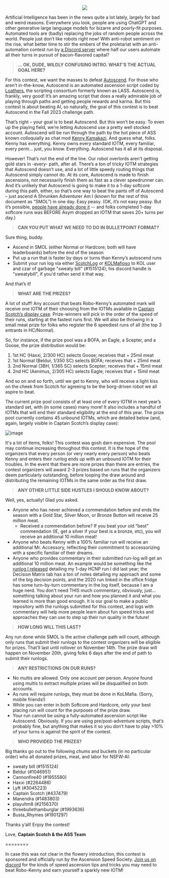 <p align="center"> <img src="https://github.com/docrostov/loatherContest/assets/8014761/bf7b4bbc-963a-4dc1-acf1-75ef000198fd" /> </p>

Artificial Intelligence has been in the news quite a lot lately, largely for bad and weird reasons. Everywhere you look, people are using ChatGPT and other generative large language models for bizarre and poorly-fit purposes. Automated tools are (badly) replacing the jobs of random people across the world. People just don’t like robots right now! With anti-robot sentiment on the rise, what better time to stir the embers of the proletariat with an anti-automation contest run by [a Discord server](https://discord.gg/tbUCRT5) where half our users automate all their turns in pursuit of bacon-flavored capital?

> **… OK, DUDE, WILDLY CONFUSING INTRO. WHAT’S THE ACTUAL GOAL HERE?**

For this contest, we want the masses to defeat [Autoscend](https://github.com/loathers/autoscend). For those who aren’t in-the-know, Autoscend is an automated ascension script coded by [Loathers](https://github.com/loathers/), the scripting consortium formerly known as LASS. Autoscend is, frankly, very good! It’s an amazing script that does a really admirable job of playing through paths and getting people rewards and karma. But this contest is about beating AI, so naturally, the goal of this contest is to beat Autoscend in the Fall 2023 challenge path.

That’s right – your goal is to beat Autoscend. But this won’t be easy. To even up the playing field, we’re letting Autoscend use a pretty well stocked account. Autoscend will be run through the path by the hot piece of ASS known colloquially as chat mod [Kenny Kamakazi](http://forums.kingdomofloathing.com/vb/member.php?u=191620). And guess what, folks. Kenny has everything. Kenny owns every standard IOTM, every familiar, every perm… just, you know. Everything. Autoscend has it all at its disposal.

However! That’s not the end of the line. Our robot overlords aren't getting gold stars in -every- path, after all. There’s a ton of tricky IOTM strategies that Autoscend doesn’t use, and a lot of little speedy routing things that Autoscend simply cannot do. At its core, Autoscend is made to finish ascensions, not necessarily finish them as fast as a clever speedrunner can. And it’s unlikely that Autoscend is going to make it to a 1-day softcore during this path, either, so that’s one way to beat the pants off of Autoscend – just ascend A Shrunken Adventurer Am I (known for the rest of this document as “SMOL”) in one day. Easy peasy. (OK, it’s not easy peasy. But it’s possible, [people have already done it](http://www.koldb.com/searchresults.php?type=normal&path=shrunk&event=ns13&evdir=after&rank=1&hilite=2338119#1) -- and folks completed 1-day softcore runs was BEFORE Asym dropped an IOTM that saves 20+ turns per day.)

> **CAN YOU PUT WHAT WE NEED TO DO IN BULLETPOINT FORMAT?**

Sure thing, buddy.

- Ascend in SMOL (either Normal or Hardcore; both will have leaderboards) before the end of the season
- Put up a run that is faster by days or turns than Kenny’s autoscend runs
- Submit your run log via either [ScotchLog](https://github.com/docrostov/ScotchLog) or [KOLMafioso](https://kolmafioso.app/) to KOL user and czar of garbage "sweaty bill" (#1515124); his discord handle is "sweatybill", if you'd rather send it that way.

And that’s it! 

> **WHAT ARE THE PRIZES?**

A lot of stuff! Any account that beats Robo-Kenny’s automated mark will receive one IOTM of their choosing from the IOTMs available in [Captain Scotch’s display case](https://museum.loathers.net/player/437479). Prize-winners will pick in the order of the speed of their runs, starting at the fastest runs first. We will also be throwing in a small meat prize for folks who register the 6 speediest runs of all (the top 3 entrants in HC/Normal). 

So, for instance, if the prize pool was a BOFA, an Eagle, a Scepter, and a Goose, the prize distribution would be:

1.  1st HC (Haxxi, 2/300 HC) selects Goose; receives that + 25mil meat
2.  1st Normal (Beldur, 1/350 SC) selects BOFA; receives that + 25mil meat
3.  2nd Normal (3BH, 1/365 SC) selects Scepter; receives that + 15mil meat
4.  2nd HC (Aenimus, 2/305 HC) selects Eagle; receives that + 15mil meat

And so on and so forth, until we get to Kenny, who will receive a light kiss on the cheek from Scotch for agreeing to be the borg-driven robot we all aspire to beat.

The current prize pool consists of at least one of every IOTM in next year’s standard set, with (in some cases) many more! It also includes a handful of IOTMs that will end their standard eligibility at the end of this year. The prize pool currently contains 45 unbound IOTMs, which are detailed below (and, again, largely visible in Captain Scotch’s display case):

![image](https://github.com/docrostov/loatherContest/assets/8014761/e5d6a7f6-7956-4ca0-aeb5-34785ee7d7c1)

It's a lot of items, folks! This contest was gosh darn expensive. The pool may continue increasing throughout this contest. It is the hope of the organizers that every person (or very nearly every person) who beats Kenny and enters their runlog ends up with an unbound IOTM for their troubles. In the event that there are more prizes than there are entries, the contest organizers will award 2-3 prizes based on runs that the organizers deem particularly outstanding, before looping the draw around and distributing the remaining IOTMs in the same order as the first draw.

> **ANY OTHER LITTLE SIDE HUSTLES I SHOULD KNOW ABOUT?**

Well, yes, actually! Glad you asked.

- Anyone who has never achieved a commendation before and ends the season with a Gold Star, Silver Moon, or Bronze Button will receive 25 million meat.
   - Received a commendation before? If you beat your old “best” commendation (IE, get a silver if your best is a bronze, etc), you will receive an additional 10 million meat! 
- Anyone who beats Kenny with a 100% familiar run will receive an additional Mr. Accessory, reflecting their commitment to accessorizing with a specific familiar of their dreams. 
- Anyone who provides commentary in their submitted run-log will get an additional 10 million meat. An example would be something like the [runlog I released](https://docs.google.com/spreadsheets/d/1ZAV1qF4Z9lsNieQvVmcxaHxOlxYtBD3yr2YSUUJ8AFA/edit#gid=559692533) detailing my 1-day HCNP run I did last year; the Decision Matrix tab has a ton of notes detailing my approach and some of the big decision points, and the 2020 run linked in the office fridge has some turn-by-turn commentary in the log itself, because I am a huge nerd. You don't need THIS much commentary, obviously, just... something talking about your run and how you planned it and what you learned is more than good enough. It is our goal to make a public repository with the runlogs submitted for this contest, and logs with commentary will help more people learn about fun speed tricks and approaches they can use to step up their run quality in the future!

> **HOW LONG WILL THIS LAST?**

Any run done while SMOL is the active challenge path will count, although only runs that submit their runlogs to the contest organizers will be eligible for prizes. That’ll last until rollover on November 14th. The prize draw will happen on November 20th, giving folks 6 days after the end of path to submit their runlogs.

> **ANY RESTRICTIONS ON OUR RUNS?**

- No multis are allowed. Only one account per person. Anyone found using multis to extract multiple prizes will be disqualified on both accounts.
- As runs will require runlogs, they must be done in KoLMafia. (Sorry, mobile friends!)
- While you can enter in both Softcore and Hardcore, only your best placing run will count for the purposes of the prize draw.
- Your run cannot be using a fully-automated ascension script like Autoscend. Obviously. If you are using pre/post-adventure scripts, that’s probably fine, but anything that makes it so you don’t have to play >10% of your turns is against the spirit of the contest. 

> **WHO PROVIDED THE PRIZES?**

Big thanks go out to the following chums and buckets (in no particular order) who all donated prizes, meat, and labor for NSFW-AI:

- sweaty bill (#1515124)
- Beldur (#1046951)
- Cannonfire40 (#1955580)
- Haxxi (#2264486)
- Lyft (#3045223)
- Captain Scotch (#437479)
- Manendra (#1483803)
- playultm8 (#2156370)
- threebullethamburglar (#1993636)
- Busta_Rhymes (#1901297)

Thanks y’all! Enjoy the contest!

Love,
**Captain Scotch & the ASS Team**

========

In case this was not clear in the flowery introduction, this contest is sponsored and officially run by the Ascension Speed Society. [Join us on discord](https://discord.gg/tbUCRT5) for the kinds of speed ascension tips and tricks you may need to beat Robo-Kenny and earn yourself a sparkly new IOTM!
